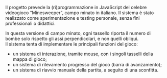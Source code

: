 
Il progetto prevede la (ri)programmazione in JavaScript del celebre videogioco “Minesweeper”, campo minato in italiano. Il sistema è stato realizzato come sperimentazione e testing personale, senza fini professionali o didattici. 

In questa versione di campo minato, ogni tassello riporta il numero di bombe solo rispetto gli assi perpendicolari, e non quelli obliqui.  
Il sistema tenta di implementare le principali funzioni del gioco: 
- un sistema di interazione, tramite mouse,  con i singoli tasselli della mappa di gioco;
- un sistema di rilevamento progresso del gioco (barra di avanzamento); 
- un sistema di riavvio manuale della partita, a seguito di una sconfitta. 

